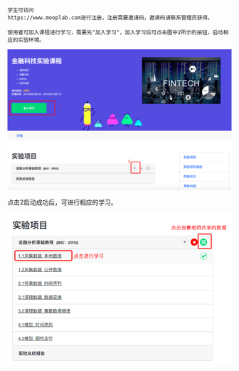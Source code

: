 ```
学生可访问
https://www.mooplab.com进行注册，注册需要邀请码，邀请码请联系管理员获得。

使用者可加入课程进行学习，需要先"加入学习"，加入学习后可点击图中2所示的按钮，启动相应的实验环境。
```

![](/assets/join.png)

点击2启动成功后，可进行相应的学习。

![](/assets/study.png)

